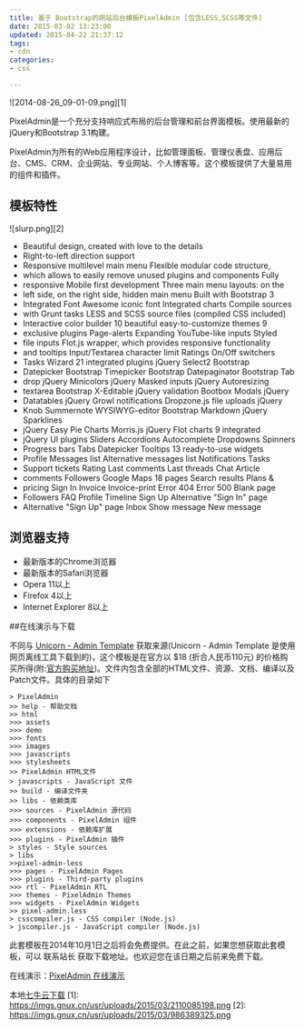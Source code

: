 ```yaml
---
title: 基于 Bootstrap的网站后台模板PixelAdmin [包含LESS,SCSS等文件] 
date: 2015-03-02 13:23:00
updated: 2015-04-22 21:37:12
tags: 
- cdn
categories: 
- css

---
```

![2014-08-26_09-01-09.png][1]

PixelAdmin是一个充分支持响应式布局的后台管理和前台界面模板。使用最新的jQuery和Bootstrap 3.1构建。

PixelAdmin为所有的Web应用程序设计，比如管理面板、管理仪表盘、应用后台、CMS、CRM、企业网站、专业网站、个人博客等。这个模板提供了大量易用的组件和插件。
<!--more-->
## 模板特性 

![slurp.png][2]

 - Beautiful design, created with love to the details
 - Right-to-left direction support
 - Responsive multilevel main menu Flexible modular code structure,
 - which allows to easily remove unused plugins and components Fully
 - responsive Mobile first development Three main menu layouts: on the
 - left side, on the right side, hidden main menu Built with Bootstrap 3
 - Integrated Font Awesome iconic font Integrated charts Compile sources
 - with Grunt tasks LESS and SCSS source files (compiled CSS included)
 - Interactive color builder 10 beautiful easy-to-customize themes 9
 - exclusive plugins Page-alerts Expanding YouTube-like inputs Styled
 - file inputs Flot.js wrapper, which provides responsive functionality
 - and tooltips Input/Textarea character limit Ratings On/Off switchers
 - Tasks Wizard 21 integrated plugins jQuery Select2 Bootstrap
 - Datepicker Bootstrap Timepicker Bootstrap Datepaginator Bootstrap Tab
 - drop jQuery Minicolors jQuery Masked inputs jQuery Autoresizing
 - textarea Bootstrap X-Editable jQuery validation Bootbox Modals jQuery
 - Datatables jQuery Growl notifications Dropzone.js file uploads jQuery
 - Knob Summernote WYSIWYG-editor Bootstrap Markdown jQuery Sparklines
 - jQuery Easy Pie Charts Morris.js jQuery Flot charts 9 integrated
 - jQuery UI plugins Sliders Accordions Autocomplete Dropdowns Spinners
 - Progress bars Tabs Datepicker Tooltips 13 ready-to-use widgets
 - Profile Messages list Alternative messages list Notifications Tasks
 - Support tickets Rating Last comments Last threads Chat Article
 - comments Followers Google Maps 18 pages Search results Plans &
 - pricing Sign In Invoice Invoice-print Error 404 Error 500 Blank page
 - Followers FAQ Profile Timeline Sign Up Alternative "Sign In" page
 - Alternative "Sign Up" page Inbox Show message New message

## 浏览器支持

 - 最新版本的Chrome浏览器
 - 最新版本的Safari浏览器
 - Opera 11以上
 - Firefox 4以上
 - Internet Explorer 8以上

##在线演示与下载

不同与 [Unicorn - Admin Template]() 获取来源(Unicorn - Admin Template 是使用网页离线工具下载到的)，这个模板是在官方以 $18 (折合人民币110元) 的价格购买所得(附:[官方购买地址](https://wrapbootstrap.com/theme/pixeladmin-premium-admin-theme-WB07403R9))。文件内包含全部的HTML文件、资源、文档、编译以及Patch文件。具体的目录如下

    > PixelAdmin
    >> help - 帮助文档
    >> html
    >>> assets
    >>> demo
    >>> fonts
    >>> images
    >>> javascripts
    >>> stylesheets
    >> PixelAdmin HTML文件
    > javascripts - JavaScript 文件
    >> build - 编译文件夹
    >> libs - 依赖类库
    >>> sources - PixelAdmin 源代码
    >>> components - PixelAdmin 组件
    >>> extensions - 依赖库扩展
    >>> plugins - PixelAdmin 插件
    > styles - Style sources
    > libs
    >>pixel-admin-less
    >>> pages - PixelAdmin Pages
    >>> plugins - Third-party plugins
    >>> rtl - PixelAdmin RTL
    >>> themes - PixelAdmin Themes
    >>> widgets - PixelAdmin Widgets
    >> pixel-admin.less
    > csscompiler.js - CSS compiler (Node.js)
    > jscompiler.js - JavaScript compiler (Node.js)

此套模板在2014年10月1日之后将会免费提供。在此之前，如果您想获取此套模板，可以 联系站长 获取下载地址。也欢迎您在该日期之后前来免费下载。

在线演示：[PixelAdmin 在线演示](http://infinite-woodland-5276.herokuapp.com/index.html)

本地[七牛云下载](http://sum16.qiniudn.com/wp-content/uploads/2014/08/2014-08-27_12-40-48.rar)
  [1]: https://imgs.gnux.cn/usr/uploads/2015/03/2110085198.png
  [2]: https://imgs.gnux.cn/usr/uploads/2015/03/986389325.png









